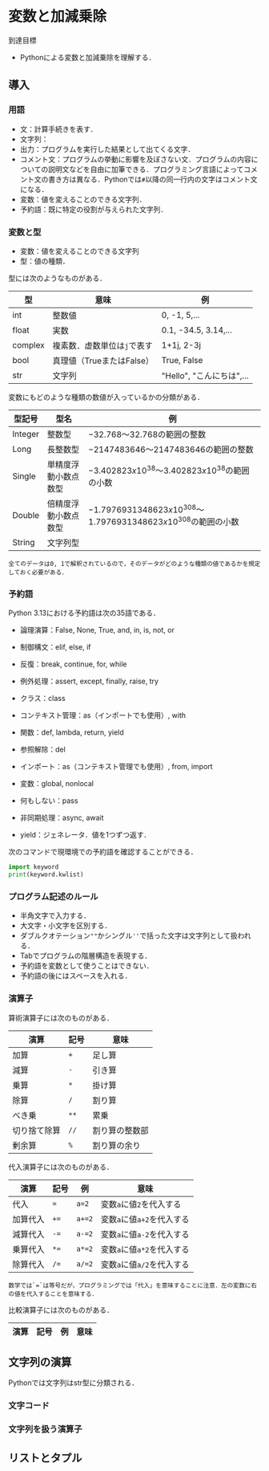 # 変数と加減乗除

到達目標
- Pythonによる変数と加減乗除を理解する．

## 導入

### 用語

- 文：計算手続きを表す．
- 文字列：
- 出力：プログラムを実行した結果として出てくる文字．
- コメント文：プログラムの挙動に影響を及ぼさない文．プログラムの内容についての説明文などを自由に加筆できる．プログラミング言語によってコメント文の書き方は異なる．Pythonでは`#`以降の同一行内の文字はコメント文になる．
- 変数：値を変えることのできる文字列．
- 予約語：既に特定の役割が与えられた文字列．

### 変数と型

- 変数：値を変えることのできる文字列
- 型：値の種類．

型には次のようなものがある．

| 型      | 意味                    | 例                      |
| ---     | ---                    | ---                     |
| int     | 整数値                  | 0, -1, 5,...            |
| float   | 実数                    | 0.1, -34.5, 3.14,...    |
| complex | 複素数．虚数単位は`j`で表す | 1+1j, 2-3j             |
| bool    | 真理値（TrueまたはFalse） | True, False             |
| str     | 文字列                  | "Hello", "こんにちは",... |

変数にもどのような種類の数値が入っているかの分類がある．

| 型記号   | 型名               | 例                                                               |
| ---     | ---               | ---                                                              |
| Integer | 整数型             | $-32.768$〜$32.768$の範囲の整数                                    |
| Long    | 長整数型           | $-2147483646$〜$2147483646$の範囲の整数                             |
| Single  | 単精度浮動小数点数型 | $-3.402823x10^{38}$〜$3.402823x10^{38}$の範囲の小数                 |
| Double  | 倍精度浮動小数点数型 | $-1.7976931348623x10^{308}$〜$1.7976931348623x10^{308}$の範囲の小数 |
| String  | 文字列型           |                                                                   |

```{warning}
全てのデータは0, 1で解釈されているので，そのデータがどのような種類の値であるかを規定しておく必要がある．
```

### 予約語

Python 3.13における予約語は次の35語である．

- 論理演算：False, None, True, and, in, is, not, or
- 制御構文：elif, else, if
- 反復：break, continue, for, while
- 例外処理：assert, except, finally, raise, try
- クラス：class
- コンテキスト管理：as（インポートでも使用）, with
- 関数：def, lambda, return, yield
- 参照解除：del
- インポート：as（コンテキスト管理でも使用）, from, import
- 変数：global, nonlocal
- 何もしない：pass
- 非同期処理：async, await

- yield：ジェネレータ．値を1つずつ返す．

次のコマンドで現環境での予約語を確認することができる．
```python
import keyword
print(keyword.kwlist)
```

### プログラム記述のルール

- 半角文字で入力する．
- 大文字・小文字を区別する．
- ダブルクオテーション`""`かシングル`''`で括った文字は文字列として扱われる．
- Tabでプログラムの階層構造を表現する．
- 予約語を変数として使うことはできない．
- 予約語の後にはスペースを入れる．

### 演算子

算術演算子には次のものがある．

| 演算        | 記号 | 意味         |
| ---        | --- | -----        |
| 加算        | `+` | 足し算        |
| 減算        | `-` | 引き算        |
| 乗算        | `*` | 掛け算        |
| 除算        | `/` | 割り算        |
| べき乗      | `**` | 累乗         |
| 切り捨て除算 | `//` | 割り算の整数部 |
| 剰余算      | `%`  | 割り算の余り  |

代入演算子には次のものがある．

| 演算        | 記号 | 例     | 意味                     |
| ---        | --- | ---    | -----                   |
| 代入        |`=`  | `a=2`  | 変数`a`に値`2`を代入する   |
| 加算代入    |`+=`  | `a+=2` | 変数`a`に値`a+2`を代入する |
| 減算代入    |`-=`  | `a-=2` | 変数`a`に値`a-2`を代入する |
| 乗算代入    |`*=`  | `a*=2` | 変数`a`に値`a*2`を代入する |
| 除算代入    |`/=`  | `a/=2` | 変数`a`に値`a/2`を代入する |

```{warning}
数学では`=`は等号だが，プログラミングでは「代入」を意味することに注意．左の変数に右の値を代入することを意味する．
```

比較演算子には次のものがある．

| 演算        | 記号 | 例     | 意味                     |
| ---        | --- | ---    | -----                   |


## 文字列の演算

Pythonでは文字列はstr型に分類される．

### 文字コード

### 文字列を扱う演算子

## リストとタプル


